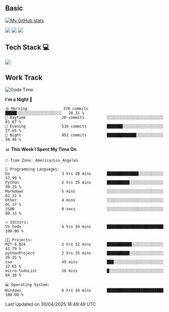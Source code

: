 ## Basic
 
[![My GitHub stats](https://github-readme-stats.vercel.app/api?username=Zzhihon&show_icons=true&theme=purple)](https://github.com/Zzhihon)
 
 [![](https://img.shields.io/badge/website-4493f8?style=for-the-badge&logo=About.me&logoColor=purple)](https://tatakal.com/)
 [![](https://img.shields.io/badge/RSS-4493f8?style=for-the-badge&logo=rss&logoColor=purple)](https://tatakal.com/feed/)
 [![](https://img.shields.io/badge/Email-4493f8?style=for-the-badge&logo=gmail&logoColor=purple)](mailto:bt1q@tatakal.com)

## Tech Stack 💻

<a href="https://skillicons.dev">
  <img src="https://skillicons.dev/icons?i=py,html,css,javascript,bash,java,vue,go,nodejs,cpp" />
</a>

</br>

## Work Track

<!--START_SECTION:waka-->
![Code Time](http://img.shields.io/badge/Code%20Time-240%20hrs%2040%20mins-blue)

**I'm a Night 🦉** 

```text
🌞 Morning                379 commits         █████░░░░░░░░░░░░░░░░░░░░   20.31 % 
🌆 Daytime                20 commits          ░░░░░░░░░░░░░░░░░░░░░░░░░   01.07 % 
🌃 Evening                516 commits         ███████░░░░░░░░░░░░░░░░░░   27.65 % 
🌙 Night                  951 commits         █████████████░░░░░░░░░░░░   50.96 % 
```


📊 **This Week I Spent My Time On** 

```text
🕑︎ Time Zone: America/Los_Angeles

💬 Programming Languages: 
Go                       3 hrs 49 mins       ██████████████░░░░░░░░░░░   57.99 % 
Python                   2 hrs 35 mins       ██████████░░░░░░░░░░░░░░░   39.25 % 
Markdown                 5 mins              ░░░░░░░░░░░░░░░░░░░░░░░░░   01.32 % 
Other                    4 mins              ░░░░░░░░░░░░░░░░░░░░░░░░░   01.17 % 
JSON                     0 secs              ░░░░░░░░░░░░░░░░░░░░░░░░░   00.13 % 

🔥 Editors: 
VS Code                  6 hrs 34 mins       █████████████████████████   100.00 % 

🐱‍💻 Projects: 
MIT-6.824                2 hrs 52 mins       ███████████░░░░░░░░░░░░░░   43.79 % 
pythonProject            2 hrs 35 mins       ██████████░░░░░░░░░░░░░░░   39.25 % 
sso                      49 mins             ███░░░░░░░░░░░░░░░░░░░░░░   12.65 % 
micro-todoList           16 mins             █░░░░░░░░░░░░░░░░░░░░░░░░   04.30 % 

💻 Operating System: 
Windows                  6 hrs 34 mins       █████████████████████████   100.00 % 
```


 Last Updated on 30/04/2025 18:49:49 UTC
<!--END_SECTION:waka-->
